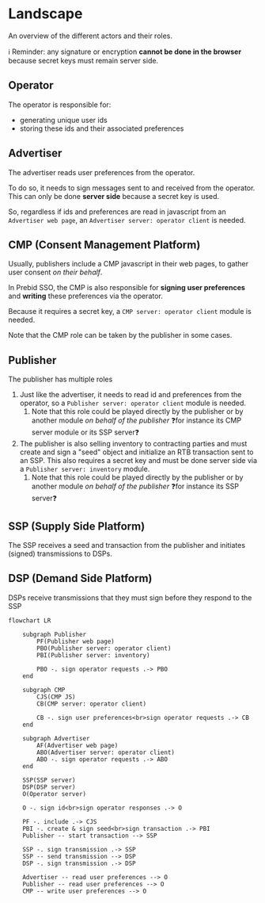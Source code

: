 # Landscape

An overview of the different actors and their roles.

ℹ️ Reminder: any signature or encryption **cannot be done in the browser** because secret keys must remain server side.

## Operator

The operator is responsible for:
- generating unique user ids
- storing these ids and their associated preferences

## Advertiser

The advertiser reads user preferences from the operator.

To do so, it needs to sign messages sent to and received from the operator.
This can only be done **server side** because a secret key is used.

So, regardless if ids and preferences are read in javascript from an `Advertiser web page`, an `Advertiser server: operator client` is needed.

## CMP (Consent Management Platform)

Usually, publishers include a CMP javascript in their web pages, to gather user consent _on their behalf_.

In Prebid SSO, the CMP is also responsible for **signing user preferences** and **writing** these preferences via the operator.

Because it requires a secret key, a `CMP server: operator client` module is needed.

Note that the CMP role can be taken by the publisher in some cases.

## Publisher

The publisher has multiple roles

1. Just like the advertiser, it needs to read id and preferences from the operator,
 so a `Publisher server: operator client` module is needed.
   1. Note that this role could be played directly by the publisher or by another module _on behalf of the publisher_ ❓for instance its CMP server module or its SSP server❓
2. The publisher is also selling inventory to contracting parties and must create and sign a "seed" object and initialize an RTB transaction sent to an SSP.
This also requires a secret key and must be done server side via a `Publisher server: inventory` module.
   1. Note that this role could be played directly by the publisher or by another module _on behalf of the publisher_ ❓for instance its SSP server❓
   
## SSP (Supply Side Platform)

The SSP receives a seed and transaction from the publisher and initiates (signed) transmissions to DSPs.

## DSP (Demand Side Platform)

DSPs receive transmissions that they must sign before they respond to the SSP

```mermaid
flowchart LR

    subgraph Publisher
        PF(Publisher web page)
        PBO(Publisher server: operator client)
        PBI(Publisher server: inventory)
        
        PBO -. sign operator requests .-> PBO
    end

    subgraph CMP
        CJS(CMP JS)
        CB(CMP server: operator client)
        
        CB -. sign user preferences<br>sign operator requests .-> CB
    end
    
    subgraph Advertiser
        AF(Advertiser web page)
        ABO(Advertiser server: operator client)
        ABO -. sign operator requests .-> ABO
    end
    
    SSP(SSP server)
    DSP(DSP server)
    O(Operator server)
    
    O -. sign id<br>sign operator responses .-> O
    
    PF -. include .-> CJS
    PBI -. create & sign seed<br>sign transaction .-> PBI
    Publisher -- start transaction --> SSP
    
    SSP -. sign transmission .-> SSP
    SSP -- send transmission --> DSP
    DSP -. sign transmission .-> DSP
    
    Advertiser -- read user preferences --> O
    Publisher -- read user preferences --> O
    CMP -- write user preferences --> O

```
